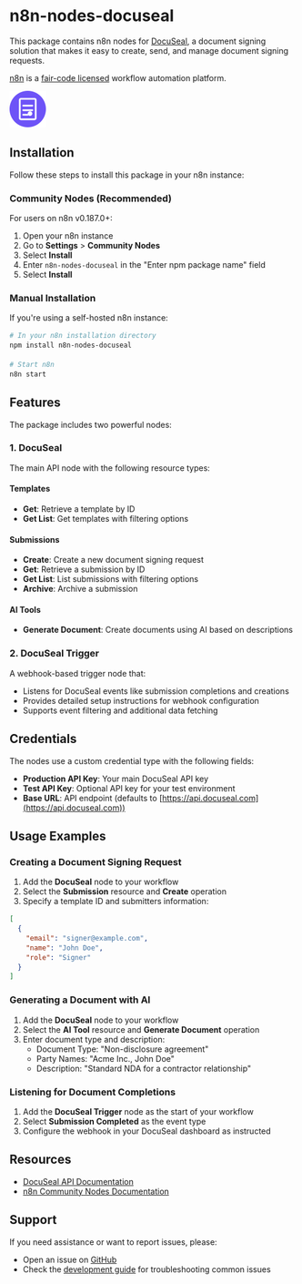 # n8n-nodes-docuseal

This package contains n8n nodes for [DocuSeal](https://www.docuseal.com), a document signing solution that makes it easy to create, send, and manage document signing requests.

[n8n](https://n8n.io) is a [fair-code licensed](https://docs.n8n.io/reference/license/) workflow automation platform.

![DocuSeal Nodes for n8n](https://github.com/serkanhaslak/n8n-nodes-docuseal/blob/master/nodes/Docuseal/docuseal.svg)

## Installation

Follow these steps to install this package in your n8n instance:

### Community Nodes (Recommended)

For users on n8n v0.187.0+:

1. Open your n8n instance
2. Go to **Settings** > **Community Nodes**
3. Select **Install**
4. Enter `n8n-nodes-docuseal` in the "Enter npm package name" field
5. Select **Install**

### Manual Installation

If you're using a self-hosted n8n instance:

```bash
# In your n8n installation directory
npm install n8n-nodes-docuseal

# Start n8n
n8n start
```

## Features

The package includes two powerful nodes:

### 1. DocuSeal

The main API node with the following resource types:

#### Templates

- **Get**: Retrieve a template by ID
- **Get List**: Get templates with filtering options

#### Submissions

- **Create**: Create a new document signing request
- **Get**: Retrieve a submission by ID
- **Get List**: List submissions with filtering options
- **Archive**: Archive a submission

#### AI Tools

- **Generate Document**: Create documents using AI based on descriptions

### 2. DocuSeal Trigger

A webhook-based trigger node that:

- Listens for DocuSeal events like submission completions and creations
- Provides detailed setup instructions for webhook configuration
- Supports event filtering and additional data fetching

## Credentials

The nodes use a custom credential type with the following fields:

- **Production API Key**: Your main DocuSeal API key
- **Test API Key**: Optional API key for your test environment
- **Base URL**: API endpoint (defaults to [https://api.docuseal.com](https://api.docuseal.com))

## Usage Examples

### Creating a Document Signing Request

1. Add the **DocuSeal** node to your workflow
2. Select the **Submission** resource and **Create** operation
3. Specify a template ID and submitters information:

```json
[
  {
    "email": "signer@example.com",
    "name": "John Doe",
    "role": "Signer"
  }
]
```

### Generating a Document with AI

1. Add the **DocuSeal** node to your workflow
2. Select the **AI Tool** resource and **Generate Document** operation
3. Enter document type and description:
   - Document Type: "Non-disclosure agreement"
   - Party Names: "Acme Inc., John Doe"
   - Description: "Standard NDA for a contractor relationship"

### Listening for Document Completions

1. Add the **DocuSeal Trigger** node as the start of your workflow
2. Select **Submission Completed** as the event type
3. Configure the webhook in your DocuSeal dashboard as instructed

## Resources

- [DocuSeal API Documentation](https://www.docuseal.com/docs/api)
- [n8n Community Nodes Documentation](https://docs.n8n.io/integrations/community-nodes/)

## Support

If you need assistance or want to report issues, please:

- Open an issue on [GitHub](https://github.com/serkanhaslak/n8n-nodes-docuseal/issues)
- Check the [development guide](./docs/DEVELOPMENT.md) for troubleshooting common issues
